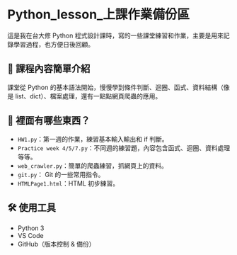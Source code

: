 # Python_lesson_上課作業備份區

這是我在台大修 Python 程式設計課時，寫的一些課堂練習和作業，主要是用來記錄學習過程，也方便日後回顧。

## 📝 課程內容簡單介紹

課堂從 Python 的基本語法開始，慢慢學到條件判斷、迴圈、函式、資料結構（像是 list、dict）、檔案處理，還有一點點網頁爬蟲的應用。

## 📂 裡面有哪些東西？

- `HW1.py`：第一週的作業，練習基本輸入輸出和 if 判斷。
- `Practice week 4/5/7.py`：不同週的練習題，內容包含函式、迴圈、資料處理等等。
- `web_crawler.py`：簡單的爬蟲練習，抓網頁上的資料。
- `git.py`： Git 的一些常用指令。
- `HTMLPage1.html`：HTML 初步練習。

## 🛠 使用工具

- Python 3
- VS Code
- GitHub（版本控制 & 備份）
